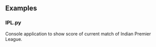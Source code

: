 ## Examples

### IPL.py 
Console application to show score of current match of Indian Premier League.
